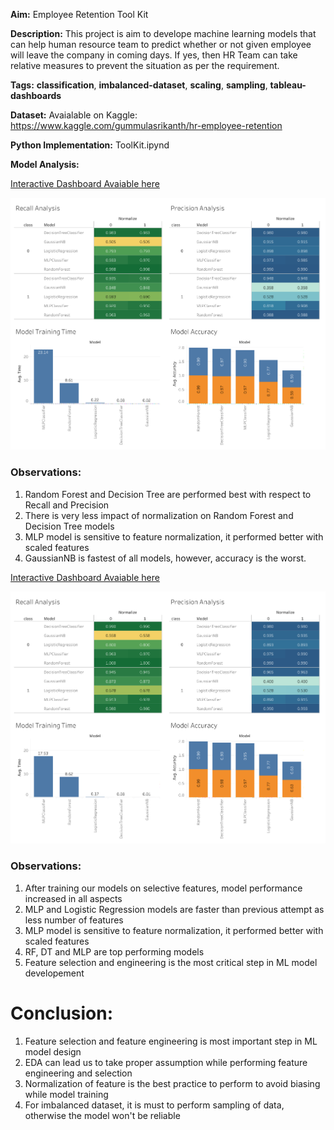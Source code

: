 **Aim:** Employee Retention Tool Kit

**Description:** This project is aim to develope machine learning models that can help human resource team to predict whether or not given employee will leave the company in coming days. If yes, then HR Team can take relative measures to prevent the situation as per the requirement.

**Tags:** **classification**, **imbalanced-dataset**, **scaling**, **sampling**, **tableau-dashboards**

**Dataset:** Avaialable on Kaggle: https://www.kaggle.com/gummulasrikanth/hr-employee-retention

**Python Implementation:** ToolKit.ipynd

**Model Analysis:** 

[Interactive Dashboard Avaiable here](https://public.tableau.com/profile/pramod.nagare#!/vizhome/EmployeeRetentionToolKitModelPerformanceAnalysis1/ModelAnalysis)

<img src= Model%20Analysis/Model%20Analysis%201.png>

### Observations:

1. Random Forest and Decision Tree are performed best with respect to Recall and Precision
2. There is very less impact of normalization on Random Forest and Decision Tree models
3. MLP model is sensitive to feature normalization, it performed better with scaled features
4. GaussianNB is fastest of all models, however, accuracy is the worst.

[Interactive Dashboard Avaiable here](https://public.tableau.com/profile/pramod.nagare#!/vizhome/EmployeeRetentionToolKitModelPerformanceAnalysis2/ModelAnalysis)

<img src= Model%20Analysis/Model%20Analysis%202.png>

### Observations:

1. After training our models on selective features, model performance increased in all aspects
2. MLP and Logistic Regression models are faster than previous attempt as less number of features
3. MLP model is sensitive to feature normalization, it performed better with scaled features
4. RF, DT and MLP are top performing models
5. Feature selection and engineering is the most critical step in ML model developement


# Conclusion:

1. Feature selection and feature engineering is most important step in ML model design
2. EDA can lead us to take proper assumption while performing feature engineering and selection
3. Normalization of feature is the best practice to perform to avoid biasing while model training
4. For imbalanced dataset, it is must to perform sampling of data, otherwise the model won't be reliable
